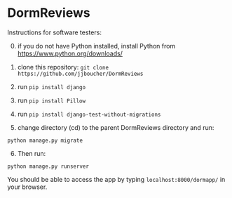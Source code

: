 # DormReviews

Instructions for software testers:

0. if you do not have Python installed, install Python from https://www.python.org/downloads/
1. clone this repository: `git clone https://github.com/jjboucher/DormReviews`

2. run `pip install django`
3. run `pip install Pillow`
4. run `pip install django-test-without-migrations`

5. change directory (cd) to the parent DormReviews directory and run:

  `python manage.py migrate`

6. Then run:
 
  `python manage.py runserver`
  
You should be able to access the app by typing `localhost:8000/dormapp/` in your browser.
